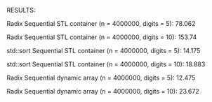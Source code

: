 RESULTS:

Radix Sequential STL container (n = 4000000, digits = 5): 78.062

Radix Sequential STL container (n = 4000000, digits = 10): 153.74

std::sort Sequential STL container (n = 4000000, digits = 5): 14.175

std::sort Sequential STL container (n = 4000000, digits = 10): 18.883

Radix Sequential dynamic array (n = 4000000, digits = 5): 12.475

Radix Sequential dynamic array (n = 4000000, digits = 10): 23.672

